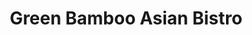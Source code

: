 ---
layout: place
title: Green Bamboo Asian Bistro
permalink: /maryland/rockville/green-bamboo-asian-bistro.html
stateAbbr: MD
stateName: Maryland
cityName: Rockville
seo:
  type: restaurant
  links: http://www.greenbamboorockville.com/
place_id: ChIJOa0qRszNt4kRb9QnL0V8rQk
photos:
  - name: >-
      places/ChIJOa0qRszNt4kRb9QnL0V8rQk/photos/AeeoHcKiJEPo7Wru8FcUzuE9pzY_Z3yoOV-p8Rhpt8rg1HROoKfOTh07Fvk8lu3CjNlIRGZqPVjJElAAeMRyCswd9SG15xIwcaVpQcg5IBtqON-u0z7MeRnVd6XQYRLKsZTuF6wle9yQ9zb4QUZIHMkiTu0tHsHU3Pr-2ab2bjqYLF7e4oZQdoDJ_3IVmvb7wFU4LOf1zW_Jd8SiPo9Vt5nz9GIIe75IBkJ-vBDyDsTfE1vYe4Ixv3vllyGV2D0ml54Zpfx-NBpcIfnRwPHgUOkSUzXSJLrMaJAHgaJDWrvyox3H1GOiVDOnW9VLyKtEA08C0UvKPI4y_Vao5Ki7xSYlm-OoSbkYHKkmDC0XDAdZLQyofn5aIuouqqYCA2lt_hS1N1uJMx5Ma6KSPU0G7_gESFvURrAv4EmH3JdNty759yRgIw
    widthPx: 2448
    heightPx: 3264
    authorAttributions:
      - displayName: Gabriel Pineda
        uri: https://maps.google.com/maps/contrib/104267659641215301338
        photoUri: >-
          https://lh3.googleusercontent.com/a/ACg8ocLIflsLDn9z1imWEsM9ZngX1n7Zpm-6xQ0X9HmTdFqudgHzlA=s100-p-k-no-mo
    flagContentUri: >-
      https://www.google.com/local/imagery/report/?cb_client=maps_api_places.places_api&image_key=!1e10!2sCIHM0ogKEICAgICE0sXaPA&hl=en-US
    googleMapsUri: >-
      https://www.google.com/maps/place//data=!3m4!1e2!3m2!1sCIHM0ogKEICAgICE0sXaPA!2e10!4m2!3m1!1s0x89b7cdcc462aad39:0x9ad7c452f27d46f
  - name: >-
      places/ChIJOa0qRszNt4kRb9QnL0V8rQk/photos/AeeoHcJB3zFg8RbDaq-hGgGO5dFUmyk81B5R_77-TszQw1BxoWxzL9AXp2Db1Ocp2su1WK7rNbeBI6K8a4LhoD7QvDW2YAg_rmC8S7h3hBT8-t-ignjrlnCE2vIfbRvMiPKmdRat_QX4Yw3Q9g9gkNwwI5-r8CiKEOnr4jmF-rDUP0YtjtZTiJvlRO1T0djViv-a_ix7wBhTHQIE3kFqCfCRtvRz6f8FDl3MU6YZmEmOo7Nx1mp7FJmPcL69zx0G3FJCM-3Izvk-7F9Ba-B4lI7NsdVI8GB6752PFlBd3D_Ns8r30FXVNWH4gUc5llmt_H9_Zs9gnFe-Emn6gfhujM7yaQM0B5LdiX1cC2NgcDnTjnHGQnNWAOknk5QElz_R9VvS_jygq1qFZWEypCNCajBUkKZY6W9vNeAEmxrnM3bK1yUOPSAC
    widthPx: 2048
    heightPx: 1638
    authorAttributions:
      - displayName: Igor at SKVLTD MEDIA
        uri: https://maps.google.com/maps/contrib/109613233567053007629
        photoUri: >-
          https://lh3.googleusercontent.com/a/ACg8ocJ0FVF48lhAO6r6ooOSoIpPyNCNQJgeuK4alW4mpbQxZYe0m15s=s100-p-k-no-mo
    flagContentUri: >-
      https://www.google.com/local/imagery/report/?cb_client=maps_api_places.places_api&image_key=!1e10!2sCIHM0ogKEICAgICk9OHK-wE&hl=en-US
    googleMapsUri: >-
      https://www.google.com/maps/place//data=!3m4!1e2!3m2!1sCIHM0ogKEICAgICk9OHK-wE!2e10!4m2!3m1!1s0x89b7cdcc462aad39:0x9ad7c452f27d46f
  - name: >-
      places/ChIJOa0qRszNt4kRb9QnL0V8rQk/photos/AeeoHcJvzfw7_zM3X6UD1o5g4El1vWw0RsADYFEFeC1Pl1WRJ6CQz2F15se2bNFbShPVyE96KxX4DgOAroM4tuGhLls7kkR0s7ZHzRHi-a1SZbfe5X_sui6fWYOYbkAooYKlp7KEEMwW97IdIG64rk9BxYVkVVq5arM4npB2Ew43yuhzXuvn80rpr4r8RHjvGY0XeAEI__HqfCwRKqWzNNRz2xN9E1uFKtzIHIb1JWl_R_wJlr0EWwnQC6V0nBKC8Vnf8szdqSoTj7M_HdImGde02WbJGQ2oPRjyXCdTo4V8_jW54xWiuwniXFEBu2_cUMWM3GUe92mjv6YmwSW-4ceJ9Ca0o5sb0nRnd36I4nZl0b_h5WPiIpb-yu-hDGbA-_t4f4v5n7IwFspkpBIURuKpXOOvub-vSjODfkdO2d0o2EVuvufW
    widthPx: 3024
    heightPx: 3248
    authorAttributions:
      - displayName: Alex PennCove Tucker
        uri: https://maps.google.com/maps/contrib/108360724959926209466
        photoUri: >-
          https://lh3.googleusercontent.com/a-/ALV-UjUozwxv8kCx4Bv2o1s-NeYRoQsA07jDqNwhQCoJjWQNOKigVgrDCg=s100-p-k-no-mo
    flagContentUri: >-
      https://www.google.com/local/imagery/report/?cb_client=maps_api_places.places_api&image_key=!1e10!2sCIHM0ogKEICAgIDbt8fJpgE&hl=en-US
    googleMapsUri: >-
      https://www.google.com/maps/place//data=!3m4!1e2!3m2!1sCIHM0ogKEICAgIDbt8fJpgE!2e10!4m2!3m1!1s0x89b7cdcc462aad39:0x9ad7c452f27d46f
  - name: >-
      places/ChIJOa0qRszNt4kRb9QnL0V8rQk/photos/AeeoHcKkuTnZSMfuJNKqZWMCtPu84KdzUH6xAg8O3IYDFq5CDnSSisFgZumfzmMjJPTQSMdus7mASxpCAOyo_tja1q2H7GFGQg-pS3unrRmgwK0ZoTMSJuyUR0TEWRjeIshkWMU6FOGkBoumJ8V2q_0J3A80sTyy4RNs-KXNMfHAr6nl1HB8QLpoGuoitssfOKA_yP4_ftednpqJV19Pt9q2DvaIWDaxIQ8_pDRFKUYKXXfRIaMnwcFNgXFezCSd6WSono4e2ggrSJLqiXI2k51iH83tOjRx2tgBZhXQpIQxt5-mekAAP3TR2cqB682QDu33TQ-DMQEz-W0QAzr6aJ7jPtUdLQX9lcsXdKH0ZoMMEJBLnpDbZzrmVsDlA_YGznESynGwC_dxPh6i3sClN9Y7sy7yNln8bOK-e9_IiCsk6EPyXQ
    widthPx: 3742
    heightPx: 2502
    authorAttributions:
      - displayName: Patrick Schoof
        uri: https://maps.google.com/maps/contrib/103340748329298533861
        photoUri: >-
          https://lh3.googleusercontent.com/a-/ALV-UjVKXGAbgMH8_DqlMl6dshKUK5fP4lf7lV4u9tfgM7xb7GkKUJ-x=s100-p-k-no-mo
    flagContentUri: >-
      https://www.google.com/local/imagery/report/?cb_client=maps_api_places.places_api&image_key=!1e10!2sCIHM0ogKEICAgID72cL0fQ&hl=en-US
    googleMapsUri: >-
      https://www.google.com/maps/place//data=!3m4!1e2!3m2!1sCIHM0ogKEICAgID72cL0fQ!2e10!4m2!3m1!1s0x89b7cdcc462aad39:0x9ad7c452f27d46f
  - name: >-
      places/ChIJOa0qRszNt4kRb9QnL0V8rQk/photos/AeeoHcLGbaFkWvZ4cbrYwnoyY03sqeWX3nCEep6JOJxd9DEuxhKN9eJGut8CsXpxqsxYzrEOLIQEhuzREDW3qwFw7R95RLk1gu7RHSK74-lT8Uvq5Bxp5lFuLYfthc-cceq2uRjjFg1nz-wtbLqA7ZwvP1Rp7nSfAw7QlbUmp-TTyslzzIxfmeQLisWmZVUIzsJleQnhMYHbZdVEE6sL41neQQM-LmZMlltEcXX-I53oeNcK7z3fUVGgDLpzxNAboXF_1GZqZM7BLZ4u0wf7EtuDq4DB-CwAEMJgMd4BZ9q_vILZoiYXdCHokQsQgGFUcSrvuEfCQULXCMMPgSYgxvNiuSfGm1yJeFcdmsIp5wvPLVo_zmMLROVjRdWKJXcAEb8hE0ZNColU0p3tqhkSajHf48eiPC7jyBmq66jTWoq98Sav_n5i
    widthPx: 4000
    heightPx: 2640
    authorAttributions:
      - displayName: Patrick Schoof
        uri: https://maps.google.com/maps/contrib/103340748329298533861
        photoUri: >-
          https://lh3.googleusercontent.com/a-/ALV-UjVKXGAbgMH8_DqlMl6dshKUK5fP4lf7lV4u9tfgM7xb7GkKUJ-x=s100-p-k-no-mo
    flagContentUri: >-
      https://www.google.com/local/imagery/report/?cb_client=maps_api_places.places_api&image_key=!1e10!2sCIHM0ogKEICAgID72cL0vQE&hl=en-US
    googleMapsUri: >-
      https://www.google.com/maps/place//data=!3m4!1e2!3m2!1sCIHM0ogKEICAgID72cL0vQE!2e10!4m2!3m1!1s0x89b7cdcc462aad39:0x9ad7c452f27d46f
  - name: >-
      places/ChIJOa0qRszNt4kRb9QnL0V8rQk/photos/AeeoHcLqZpx6ulK2tSdY-xo7SSyPmQLtOHaWIDVcfBxDOWAOqMfsrEc6VXU090PpGkpCJGUXo7SohswbIKJ3_snGIofPUL8gZU4pO1LTb5YWoJE_BNsNegBPVKmpwmEwJnJHqWJJynUBI19n7UfsEK4TUUrXhkAGGgEU1cxCfftQOkKeFmhCFlVOcnAqh3DAzwDfY3PxJvUYwLzNyzie5_Elj_n0CfW3EO0nOC-ES7ZNMt-Zy2NJEvdZ6lymH6D1pKwQVkv05uwS7aJ-V_73JgQI5_OFr9T09As7-bTkJO852fDo39UHOyV6zVFsRd_WG8YyLm-WdtOs8r28tR9iA0gzzl-tAUetP5Rs0_ZAisYnJ2NidI6tSEcf05vATGleL5YGQe_Io1Zb_7Y39scTxKNoVvwoWYTnFuUXWDlNkqAY4JuxpA
    widthPx: 2048
    heightPx: 1638
    authorAttributions:
      - displayName: Igor at SKVLTD MEDIA
        uri: https://maps.google.com/maps/contrib/109613233567053007629
        photoUri: >-
          https://lh3.googleusercontent.com/a/ACg8ocJ0FVF48lhAO6r6ooOSoIpPyNCNQJgeuK4alW4mpbQxZYe0m15s=s100-p-k-no-mo
    flagContentUri: >-
      https://www.google.com/local/imagery/report/?cb_client=maps_api_places.places_api&image_key=!1e10!2sCIHM0ogKEICAgICk9OH9Ug&hl=en-US
    googleMapsUri: >-
      https://www.google.com/maps/place//data=!3m4!1e2!3m2!1sCIHM0ogKEICAgICk9OH9Ug!2e10!4m2!3m1!1s0x89b7cdcc462aad39:0x9ad7c452f27d46f
  - name: >-
      places/ChIJOa0qRszNt4kRb9QnL0V8rQk/photos/AeeoHcKXKoR6C6QROVOoSOSx_CUR9KFlUB2OifhLZUQxrTJdQrqnvtzrLVL_DxHmnkVJOqtu3ZNyNhJxmMT159FwMaIFPtRO8vGdnw59S40EdBrFedhf7MJ0j7_H_KEhL6_rUXNgUSEoeMptF-XPZpWE34976-cFJhdacFMU5Arv1v613UwBAQRrHesh9HhCYWW4lnJFo3b4nqRIrNT7bQ1t64KAuY1UENXz5sL5v8liwYlGZ7CSDZO3hsHsK85AqF-QW1sPVCd1A8CUcvS8yT6XN-_hKFc_zeRW95Pap7xSxIk5-h9oMFI03azn6me6yDD1VOW9T_msHoLJnUQ00WKSLi2cdXUixzGK8zHFvLS8whC9x5Y2GYOF32Z4ZVVYYXaC9xJLfPmwnnoJFDzupcRm0QHUztNciLmd4Pld_0VuT6CJMA
    widthPx: 3024
    heightPx: 4032
    authorAttributions:
      - displayName: claudia cruz
        uri: https://maps.google.com/maps/contrib/107336553728109057084
        photoUri: >-
          https://lh3.googleusercontent.com/a-/ALV-UjUBRDs2XmGitEMhH7jjZgoJgwIbiraSmZMM1fdDlP8LQtTnrVOI=s100-p-k-no-mo
    flagContentUri: >-
      https://www.google.com/local/imagery/report/?cb_client=maps_api_places.places_api&image_key=!1e10!2sCIHM0ogKEICAgID2ze7MQw&hl=en-US
    googleMapsUri: >-
      https://www.google.com/maps/place//data=!3m4!1e2!3m2!1sCIHM0ogKEICAgID2ze7MQw!2e10!4m2!3m1!1s0x89b7cdcc462aad39:0x9ad7c452f27d46f
  - name: >-
      places/ChIJOa0qRszNt4kRb9QnL0V8rQk/photos/AeeoHcLFQhLVoK5YKU3SDgb08mbHwGotwcLqT28rNc3xuIjTg6XwFvLsaCrv4AOKEaLerGyvdalwqJkNYKmwDP2MI_irEyX211T8X2GzOcnwXJTVDRuA0o90PV5zYRwPqvAI2nCfj3xgmP5c6E07oiLh52y8q_C-7zAeNfUcZosfjMknFG4zlsMiMpogUkMtfCLGZw_wZzDDBygUrVgr5XM04KArtnTSglKyJGm1K1MyvhAhicRRnBJiX3KlbtLwUi7nguOdikqC5DzkjUf70FxFi5EomFabj8m0nDsD94VgORO2yMkepGy9rT7YkYOyu1QAm-g7gqdzEjMcQlUTER2rWzUYcBz5F36tfupZGx7SjLScPctWckUsHO6s963fvndnrnQJQvQtDbHYlRUIEhAFelV9LcIG4zVZahP2p14MFO8jvQ
    widthPx: 3024
    heightPx: 4032
    authorAttributions:
      - displayName: Asha Daryanani
        uri: https://maps.google.com/maps/contrib/115968625944374312005
        photoUri: >-
          https://lh3.googleusercontent.com/a-/ALV-UjVOFD0ahpqjHcPlmwScc257PxDTYee239gsYdMV-FbVhlThBn-SgQ=s100-p-k-no-mo
    flagContentUri: >-
      https://www.google.com/local/imagery/report/?cb_client=maps_api_places.places_api&image_key=!1e10!2sCIHM0ogKEICAgIC2t-Ssaw&hl=en-US
    googleMapsUri: >-
      https://www.google.com/maps/place//data=!3m4!1e2!3m2!1sCIHM0ogKEICAgIC2t-Ssaw!2e10!4m2!3m1!1s0x89b7cdcc462aad39:0x9ad7c452f27d46f
  - name: >-
      places/ChIJOa0qRszNt4kRb9QnL0V8rQk/photos/AeeoHcIP-0CH51EakfvPyoCRjzHPww6H3q6QGKkyFyb7fe8PAAE2cHm0eQEPrY7efWnaDc7H7Dz12-_-VU6HNHKjV5UcUirDNxbLz3sWJkJE2tKe7px7IOQydUTTSLhRC7lRCS2gKymBYl5mX005wOy4NGnyfLhxFOvazDoiLK91zpTiLDRQ5MmnQLw7vfy1IveHJmy0nOf3245fnFnphLckapHHHxTf5Wqxf9PBIR1HqVB2BPFBriml6R6UEBr3XaHeD_FSbnA-lraxNEZdbhJKQmlGub6AJNBegkyY0utULN0wI9JeSRJKtvi2s7csyDT1eOUF-n_yzRS_xUAx1hyHTzA6P4Y0Iaw7q0krZw4Ni3uc-hdZ03g2ik1j2MR75tpjJbsfN0cQQC_r-cNI6Dm15qBSbR9VSIEmu2dxnlm9BFhDcdxQ
    widthPx: 4000
    heightPx: 2652
    authorAttributions:
      - displayName: Patrick Schoof
        uri: https://maps.google.com/maps/contrib/103340748329298533861
        photoUri: >-
          https://lh3.googleusercontent.com/a-/ALV-UjVKXGAbgMH8_DqlMl6dshKUK5fP4lf7lV4u9tfgM7xb7GkKUJ-x=s100-p-k-no-mo
    flagContentUri: >-
      https://www.google.com/local/imagery/report/?cb_client=maps_api_places.places_api&image_key=!1e10!2sCIHM0ogKEICAgID72cL0_QE&hl=en-US
    googleMapsUri: >-
      https://www.google.com/maps/place//data=!3m4!1e2!3m2!1sCIHM0ogKEICAgID72cL0_QE!2e10!4m2!3m1!1s0x89b7cdcc462aad39:0x9ad7c452f27d46f
  - name: >-
      places/ChIJOa0qRszNt4kRb9QnL0V8rQk/photos/AeeoHcLLsk-i1ScZtz5jWB0M8X6mjWfdd4vPE9EAM78cgFzefSaWsZ5oc5f5anmZhc8o6ON8HfkdW4FiT_K8zqqleTMyFNN272sRZRCXK2R2bNvj7G4aRSA-9QqfAlgmfNwnwbXj8M--0DpJ2XKCFAAuJrdv1XbMXG3Z8Oi4kXrBuAKVyGCgS1XqWZGIfgsm9AekhLUl5UVEDAmPBASFbULjmsEmFJ3xsaf-Fa_JpegVya_QC1WNoTw134FZjTnFLpPDMv6x1vK6mhTulpuaLlrdobedwpfo9DDPTfHkT4ottCS0aanAKoIsoqu8Eonma57hAWzjNEphaCQ53jGcGLFy5X7DQdDKkipeZzGIhC-MFVyQuGai-yXnMTmmC6Ht3ejHiODcLG8DmLSe7MJ0n5iH5QcoYR1h8YoL6YyVZzlXOolsug
    widthPx: 4032
    heightPx: 3024
    authorAttributions:
      - displayName: Jeffrey Gamboa
        uri: https://maps.google.com/maps/contrib/112394354539593211674
        photoUri: >-
          https://lh3.googleusercontent.com/a-/ALV-UjViyIYFoMEdtwx8qQVGyVE8LWyZDRR42oTHbgldJONdx5_BU3tt=s100-p-k-no-mo
    flagContentUri: >-
      https://www.google.com/local/imagery/report/?cb_client=maps_api_places.places_api&image_key=!1e10!2sCIHM0ogKEICAgIC48q3sDA&hl=en-US
    googleMapsUri: >-
      https://www.google.com/maps/place//data=!3m4!1e2!3m2!1sCIHM0ogKEICAgIC48q3sDA!2e10!4m2!3m1!1s0x89b7cdcc462aad39:0x9ad7c452f27d46f
address: 5751 Fishers Ln, Rockville, MD 20852, USA
street: 5751 Fishers Ln
city: Rockville
state: MD
zip: '20852'
country: USA
neighborhood: null
latitude: '39.062994'
longitude: '-77.117661'
accessibility_options:
  wheelchairAccessibleParking: true
  wheelchairAccessibleEntrance: true
  wheelchairAccessibleRestroom: true
  wheelchairAccessibleSeating: true
business_status: OPERATIONAL
name: Green Bamboo Asian Bistro
google_maps_links:
  directionsUri: >-
    https://www.google.com/maps/dir//''/data=!4m7!4m6!1m1!4e2!1m2!1m1!1s0x89b7cdcc462aad39:0x9ad7c452f27d46f!3e0
  placeUri: https://maps.google.com/?cid=697350153898021999
  writeAReviewUri: >-
    https://www.google.com/maps/place//data=!4m3!3m2!1s0x89b7cdcc462aad39:0x9ad7c452f27d46f!12e1
  reviewsUri: >-
    https://www.google.com/maps/place//data=!4m4!3m3!1s0x89b7cdcc462aad39:0x9ad7c452f27d46f!9m1!1b1
  photosUri: >-
    https://www.google.com/maps/place//data=!4m3!3m2!1s0x89b7cdcc462aad39:0x9ad7c452f27d46f!10e5
primary_type: Asian Restaurant
opening_hours:
  regular: null
  current: null
secondary_opening_hours:
  regular:
    weekdayDescriptions: null
    type: null
  current:
    weekdayDescriptions: null
    type: null
phone: (301) 770-0658
price_level: PRICE_LEVEL_MODERATE
price_range: $10 &ndash; $20
rating: '4.3'
rating_count: 0
website: http://www.greenbamboorockville.com/
description: >-
  Discover Green Bamboo Asian Bistro in Rockville, MD$$$Green Bamboo Asian
  Bistro in Rockville, MD, stands out as a welcoming spot for those seeking
  diverse Asian flavors, blending Japanese, Chinese, and Thai influences in a
  relaxed setting. This family-run establishment features contemporary decor and
  a menu highlighted by fresh sushi options, making it a go-to choice for sushi
  enthusiasts exploring local dining scenes. Accessibility is a key strength,
  with wheelchair-friendly parking, entrances, and seating that ensure everyone
  can enjoy the experience comfortably. The bistro offers moderately priced
  meals ranging from flavorful noodles to satisfying soups, appealing to anyone
  craving authentic Asian cuisine nearby. With options for dine-in or takeout,
  it's an ideal destination for those hunting for top-rated sushi restaurants in
  the area.
generative_summary: >-
  Discover Green Bamboo Asian Bistro in Rockville, MD$$$Green Bamboo Asian
  Bistro in Rockville, MD, stands out as a welcoming spot for those seeking
  diverse Asian flavors, blending Japanese, Chinese, and Thai influences in a
  relaxed setting. This family-run establishment features contemporary decor and
  a menu highlighted by fresh sushi options, making it a go-to choice for sushi
  enthusiasts exploring local dining scenes. Accessibility is a key strength,
  with wheelchair-friendly parking, entrances, and seating that ensure everyone
  can enjoy the experience comfortably. The bistro offers moderately priced
  meals ranging from flavorful noodles to satisfying soups, appealing to anyone
  craving authentic Asian cuisine nearby. With options for dine-in or takeout,
  it's an ideal destination for those hunting for top-rated sushi restaurants in
  the area.
generative_disclosure: Summarized by AI using the Grok-3-Mini model.
reviews:
  - name: >-
      places/ChIJOa0qRszNt4kRb9QnL0V8rQk/reviews/ChdDSUhNMG9nS0VJQ0FnSUQ3MllMLW9RRRAB
    relativePublishTimeDescription: 7 months ago
    rating: 5
    text:
      text: >-
        We discovered Green Bamboo due to their half off weekend special and
        great rating. The sushi, noodles, and soup are all quality, and the
        service is very good. This is now one of our favorite local restaurants.
      languageCode: en
    originalText:
      text: >-
        We discovered Green Bamboo due to their half off weekend special and
        great rating. The sushi, noodles, and soup are all quality, and the
        service is very good. This is now one of our favorite local restaurants.
      languageCode: en
    authorAttribution:
      displayName: Patrick Schoof
      uri: https://www.google.com/maps/contrib/103340748329298533861/reviews
      photoUri: >-
        https://lh3.googleusercontent.com/a-/ALV-UjVKXGAbgMH8_DqlMl6dshKUK5fP4lf7lV4u9tfgM7xb7GkKUJ-x=s128-c0x00000000-cc-rp-mo-ba4
    publishTime: '2024-08-26T00:59:34.757521Z'
    flagContentUri: >-
      https://www.google.com/local/review/rap/report?postId=ChdDSUhNMG9nS0VJQ0FnSUQ3MllMLW9RRRAB&d=17924085&t=1
    googleMapsUri: >-
      https://www.google.com/maps/reviews/data=!4m6!14m5!1m4!2m3!1sChdDSUhNMG9nS0VJQ0FnSUQ3MllMLW9RRRAB!2m1!1s0x89b7cdcc462aad39:0x9ad7c452f27d46f
  - name: >-
      places/ChIJOa0qRszNt4kRb9QnL0V8rQk/reviews/ChZDSUhNMG9nS0VJQ0FnSUR5MEtMR2FREAE
    relativePublishTimeDescription: 4 years ago
    rating: 2
    text:
      text: >-
        I’m sad to give a bad review. I’ve been here two times for their half
        price sushi. The first time was a wonderful feast, very enjoyable,
        tasty.


        Today, we ordered again, and almost every eel roll had fish bones, and
        so did the salmon sashimi. This is a freaking health hazard, and my
        little brother nearly choked when he swallowed one of the sushi pieces
        without realizing.


        I was hoping to make this place a habitual experience, too bad.
      languageCode: en
    originalText:
      text: >-
        I’m sad to give a bad review. I’ve been here two times for their half
        price sushi. The first time was a wonderful feast, very enjoyable,
        tasty.


        Today, we ordered again, and almost every eel roll had fish bones, and
        so did the salmon sashimi. This is a freaking health hazard, and my
        little brother nearly choked when he swallowed one of the sushi pieces
        without realizing.


        I was hoping to make this place a habitual experience, too bad.
      languageCode: en
    authorAttribution:
      displayName: Anton Ego
      uri: https://www.google.com/maps/contrib/104410577294845839401/reviews
      photoUri: >-
        https://lh3.googleusercontent.com/a-/ALV-UjUVn2_EhR73zbAIVKuFUcUkHMxQi4SO4i4LruY7BNqJZeZs3EPq=s128-c0x00000000-cc-rp-mo-ba5
    publishTime: '2021-02-21T02:21:48.401204Z'
    flagContentUri: >-
      https://www.google.com/local/review/rap/report?postId=ChZDSUhNMG9nS0VJQ0FnSUR5MEtMR2FREAE&d=17924085&t=1
    googleMapsUri: >-
      https://www.google.com/maps/reviews/data=!4m6!14m5!1m4!2m3!1sChZDSUhNMG9nS0VJQ0FnSUR5MEtMR2FREAE!2m1!1s0x89b7cdcc462aad39:0x9ad7c452f27d46f
  - name: >-
      places/ChIJOa0qRszNt4kRb9QnL0V8rQk/reviews/ChZDSUhNMG9nS0VJQ0FnSURadnVPeVB3EAE
    relativePublishTimeDescription: a year ago
    rating: 2
    text:
      text: >-
        Been coming here for years..it's either good or it sucks! I guess it
        depends on who's making the sushi. Today was bad. We ordered 7 rolls.
        They smushed them in tinny boxes. Why not separate them??? These cheap
        boxes cost 2 cents. What prompted me write a review is that there was no
        flavor, the rolls are terribly made, they were stuck together and fell
        apart! whoever is making the sushi stop! Find another job. If you want
        to keep your customers, do a better job. Do NOT smush the sushi in one
        box!! It ruins it. And please do better at rolling the sushi. See photos
      languageCode: en
    originalText:
      text: >-
        Been coming here for years..it's either good or it sucks! I guess it
        depends on who's making the sushi. Today was bad. We ordered 7 rolls.
        They smushed them in tinny boxes. Why not separate them??? These cheap
        boxes cost 2 cents. What prompted me write a review is that there was no
        flavor, the rolls are terribly made, they were stuck together and fell
        apart! whoever is making the sushi stop! Find another job. If you want
        to keep your customers, do a better job. Do NOT smush the sushi in one
        box!! It ruins it. And please do better at rolling the sushi. See photos
      languageCode: en
    authorAttribution:
      displayName: Stephanie A
      uri: https://www.google.com/maps/contrib/111422951149947981037/reviews
      photoUri: >-
        https://lh3.googleusercontent.com/a/ACg8ocLHEAc-fue41OSv1kWO8al0SJXAvN9-PBFZi4nGePS-BwMZuw=s128-c0x00000000-cc-rp-mo-ba3
    publishTime: '2023-10-17T14:03:33.807777Z'
    flagContentUri: >-
      https://www.google.com/local/review/rap/report?postId=ChZDSUhNMG9nS0VJQ0FnSURadnVPeVB3EAE&d=17924085&t=1
    googleMapsUri: >-
      https://www.google.com/maps/reviews/data=!4m6!14m5!1m4!2m3!1sChZDSUhNMG9nS0VJQ0FnSURadnVPeVB3EAE!2m1!1s0x89b7cdcc462aad39:0x9ad7c452f27d46f
  - name: >-
      places/ChIJOa0qRszNt4kRb9QnL0V8rQk/reviews/ChZDSUhNMG9nS0VJQ0FnSUNRMjVXVWRnEAE
    relativePublishTimeDescription: 7 years ago
    rating: 3
    text:
      text: >-
        My first time here. I got takeout. It was very good. The flavors where
        not to heavy and made for a great dinner. While waiting I got a good
        look at the place. It feels friendly and look really cozy. I will go
        back and try the sushi. The prices are perfect for this area.
      languageCode: en
    originalText:
      text: >-
        My first time here. I got takeout. It was very good. The flavors where
        not to heavy and made for a great dinner. While waiting I got a good
        look at the place. It feels friendly and look really cozy. I will go
        back and try the sushi. The prices are perfect for this area.
      languageCode: en
    authorAttribution:
      displayName: Neville Emmanuel
      uri: https://www.google.com/maps/contrib/101564697674911045413/reviews
      photoUri: >-
        https://lh3.googleusercontent.com/a-/ALV-UjWpQExE9ufD9PrsF8_iCP7IKa9WwvoOmyYzGK8kWpSRB_QZh3zVxw=s128-c0x00000000-cc-rp-mo-ba5
    publishTime: '2017-11-22T00:15:43.290Z'
    flagContentUri: >-
      https://www.google.com/local/review/rap/report?postId=ChZDSUhNMG9nS0VJQ0FnSUNRMjVXVWRnEAE&d=17924085&t=1
    googleMapsUri: >-
      https://www.google.com/maps/reviews/data=!4m6!14m5!1m4!2m3!1sChZDSUhNMG9nS0VJQ0FnSUNRMjVXVWRnEAE!2m1!1s0x89b7cdcc462aad39:0x9ad7c452f27d46f
  - name: >-
      places/ChIJOa0qRszNt4kRb9QnL0V8rQk/reviews/ChZDSUhNMG9nS0VJQ0FnSUNRaGNMR01REAE
    relativePublishTimeDescription: 7 years ago
    rating: 5
    text:
      text: >-
        Very good place to have a chill and Asian meal! Went here for lunch, and
        had some calamari and sushi! The sushi was good, and the calamari could
        have had a bit more flavor. My friend got some noodles, and it was
        pretty decent. Service was good, and would definitely recommend! Sushi
        is discounted 50% on weekends, so that was a plus for going on a
        Saturday!
      languageCode: en
    originalText:
      text: >-
        Very good place to have a chill and Asian meal! Went here for lunch, and
        had some calamari and sushi! The sushi was good, and the calamari could
        have had a bit more flavor. My friend got some noodles, and it was
        pretty decent. Service was good, and would definitely recommend! Sushi
        is discounted 50% on weekends, so that was a plus for going on a
        Saturday!
      languageCode: en
    authorAttribution:
      displayName: Jeffrey Gamboa
      uri: https://www.google.com/maps/contrib/112394354539593211674/reviews
      photoUri: >-
        https://lh3.googleusercontent.com/a-/ALV-UjViyIYFoMEdtwx8qQVGyVE8LWyZDRR42oTHbgldJONdx5_BU3tt=s128-c0x00000000-cc-rp-mo-ba4
    publishTime: '2018-02-03T22:25:51.355Z'
    flagContentUri: >-
      https://www.google.com/local/review/rap/report?postId=ChZDSUhNMG9nS0VJQ0FnSUNRaGNMR01REAE&d=17924085&t=1
    googleMapsUri: >-
      https://www.google.com/maps/reviews/data=!4m6!14m5!1m4!2m3!1sChZDSUhNMG9nS0VJQ0FnSUNRaGNMR01REAE!2m1!1s0x89b7cdcc462aad39:0x9ad7c452f27d46f
review_summary: >-
  What Visitors Are Sharing About the Food$$$Folks often rave about the fresh
  sushi and tasty specials at this spot, especially with deals like half-off
  weekends that make it a budget-friendly favorite for casual meals. While many
  appreciate the quality of the noodles, soups, and overall service that keeps
  things efficient and friendly, a few mentions highlight occasional
  inconsistencies in preparation that could use some fine-tuning. Overall, the
  vibe is positive, with diners enjoying the cozy atmosphere and variety that
  caters to groups or families looking for a relaxed outing. It's clear that the
  restaurant shines for its authentic flavors and accessibility, though some
  suggest double-checking for the best rolls to ensure a smooth experience. If
  you're on the hunt for reliable sushi places near you, this bistro generally
  delivers a satisfying meal with room for even better consistency down the
  line.
review_disclosure: Summarized by AI using the Grok-3-Mini model.
parking_options:
  freeParkingLot: true
  freeStreetParking: true
  paidStreetParking: true
  valetParking: false
  freeGarageParking: true
payment_options:
  acceptsCreditCards: true
  acceptsDebitCards: true
  acceptsCashOnly: false
  acceptsNfc: true
allow_dogs: null
curbside_pickup: null
delivery: true
dine_in: true
good_for_children: true
good_for_groups: true
good_for_sports: false
live_music: false
menu_for_children: false
outdoor_seating: true
reservable: true
restroom: true
serves_beer: true
serves_breakfast: false
serves_brunch: false
serves_cocktails: true
serves_coffee: null
serves_dinner: true
serves_dessert: true
serves_lunch: true
serves_vegetarian_food: true
serves_wine: true
takeout: true
update_category: pro
places_description: >-
  Relaxed, family-run restaurant with contemporary decor offering Japanese,
  Chinese & Thai cuisine.

---